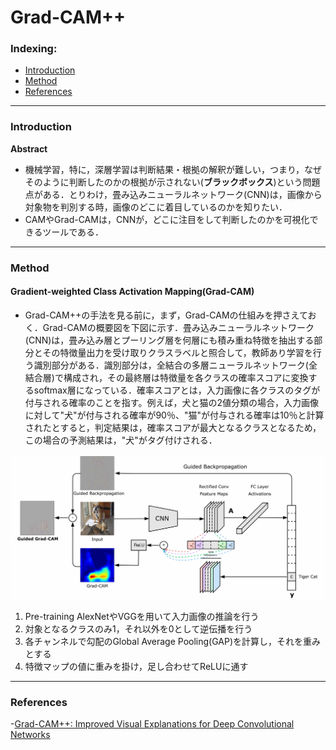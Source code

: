# Grad-CAM++

### Indexing:
  - [Introduction](#Introduction)
  - [Method](#Method)
  - [References](#References)

---
### Introduction
**Abstract**
- 機械学習，特に，深層学習は判断結果・根拠の解釈が難しい，つまり，なぜそのように判断したのかの根拠が示されない(**ブラックボックス**)という問題点がある．とりわけ，畳み込みニューラルネットワーク(CNN)は，画像から対象物を判別する時，画像のどこに着目しているのかを知りたい．
- CAMやGrad-CAMは，CNNが，どこに注目をして判断したのかを可視化できるツールである．
---
### Method
#### Gradient-weighted Class Activation Mapping(Grad-CAM) 
- Grad-CAM++の手法を見る前に，まず，Grad-CAMの仕組みを押さえておく．Grad-CAMの概要図を下図に示す．畳み込みニューラルネットワーク(CNN)は，畳み込み層とプーリング層を何層にも積み重ね特徴を抽出する部分とその特徴量出力を受け取りクラスラベルと照合して，教師あり学習を行う識別部分がある．識別部分は，全結合の多層ニューラルネットワーク(全結合層)で構成され，その最終層は特徴量を各クラスの確率スコアに変換するsoftmax層になっている．確率スコアとは，入力画像に各クラスのタグが付与される確率のことを指す。例えば，犬と猫の2値分類の場合，入力画像に対して"犬"が付与される確率が90％、"猫"が付与される確率は10％と計算されたとすると，判定結果は，確率スコアが最大となるクラスとなるため，この場合の予測結果は，"犬"がタグ付けされる．
<img src="https://github.com/Hajime96/Notes/blob/master/Tutorials/images/gradcam-figure.png" width="1245" hegiht="571" align=center/>
  
  1. Pre-training AlexNetやVGGを用いて入力画像の推論を行う
  2. 対象となるクラスのみ1，それ以外を0として逆伝播を行う
  3. 各チャンネルで勾配のGlobal Average Pooling(GAP)を計算し，それを重みとする
  4. 特徴マップの値に重みを掛け，足し合わせてReLUに通す
  
---
### References
-[Grad-CAM++: Improved Visual Explanations for Deep Convolutional Networks](https://arxiv.org/pdf/1710.11063.pdf)
